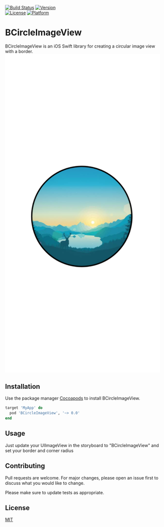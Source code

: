 [![Build Status](https://travis-ci.org/yehiabairm/BCircleImageView.svg?branch=master)](https://travis-ci.org/klugjo/hexo-autolinker)
[![Version](https://img.shields.io/cocoapods/v/BCircleImageView.svg?style=flat)](https://cocoapods.org/pods/BCircleImageView)
<br />
[![License](https://img.shields.io/cocoapods/l/BCircleImageView.svg?style=flat)](https://cocoapods.org/pods/BCircleImageView)
[![Platform](https://img.shields.io/cocoapods/p/BCircleImageView.svg?style=flat)](https://cocoapods.org/pods/BCircleImageView)
# BCircleImageView

BCircleImageView is an iOS Swift library for creating a circular image view with a border.
<img width="622" alt="Screen Shot 2019-11-27 at 2.03.38 PM" src="https://github.com/yehiabairm/BCircleImageView/blob/master/Screen%20Shot%202019-11-27%20at%202.03.38%20PM.png?raw=true">

## Installation

Use the package manager [Cocoapods](https://cocoapods.org/) to install BCircleImageView.

```ruby
target 'MyApp' do
  pod 'BCircleImageView', '~> 0.0'
end
```

## Usage

Just update your UIImageView in the storyboard to "BCircleImageView" and set your border and corner radius

## Contributing
Pull requests are welcome. For major changes, please open an issue first to discuss what you would like to change.

Please make sure to update tests as appropriate.

## License
[MIT](https://choosealicense.com/licenses/mit/)
